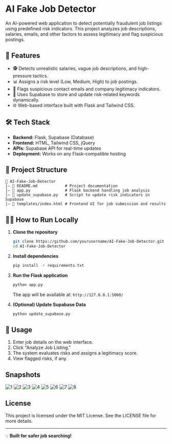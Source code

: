 # AI Fake Job Detector

An AI-powered web application to detect potentially fraudulent job listings using predefined risk indicators. This project analyzes job descriptions, salaries, emails, and other factors to assess legitimacy and flag suspicious postings.

## 🚀 Features

- 🕵️ Detects unrealistic salaries, vague job descriptions, and high-pressure tactics.
- 📊 Assigns a risk level (Low, Medium, High) to job postings.
- 📩 Flags suspicious contact emails and company legitimacy indicators.
- 🔗 Uses Supabase to store and update risk-related keywords dynamically.
- 🌐 Web-based interface built with Flask and Tailwind CSS.

## 🛠 Tech Stack

- **Backend:** Flask, Supabase (Database)
- **Frontend:** HTML, Tailwind CSS, jQuery
- **APIs:** Supabase API for real-time updates
- **Deployment:** Works on any Flask-compatible hosting

## 📂 Project Structure

```
📝 AI-Fake-Job-Detector
│️— 📄 README.md            # Project documentation
│️— 📄 app.py               # Flask backend handling job analysis
│️— 📄 update_supabase.py   # Script to update risk indicators in Supabase
│️— 📂 templates/index.html # Frontend UI for job submission and results
```

## 🏃‍♂️ How to Run Locally

1. **Clone the repository**
   ```sh
   git clone https://github.com/yourusername/AI-Fake-Job-Detector.git
   cd AI-Fake-Job-Detector
   ```

2. **Install dependencies**
   ```sh
   pip install -r requirements.txt
   ```

3. **Run the Flask application**
   ```sh
   python app.py
   ```
   The app will be available at: `http://127.0.0.1:5000/`

4. **(Optional) Update Supabase Data**
   ```sh
   python update_supabase.py
   ```

## 📝 Usage

1. Enter job details on the web interface.
2. Click "Analyze Job Listing."
3. The system evaluates risks and assigns a legitimacy score.
4. View flagged risks, if any.

## Snapshots
![1](https://github.com/user-attachments/assets/c1a4fc3a-fe16-483c-b5f1-fe65cefa3367)
![2](https://github.com/user-attachments/assets/9b099018-e6d2-4391-81df-ed66f8e7888b)
![3](https://github.com/user-attachments/assets/8c18b10a-1a8c-4ec1-9dfe-19d915eea52c)
![4](https://github.com/user-attachments/assets/255939c4-1a62-4860-b6df-80228f44d948)
![5](https://github.com/user-attachments/assets/cc0f8de1-aa68-4438-9c80-147ebfc4342d)
![6](https://github.com/user-attachments/assets/f7d20c58-b483-49aa-a6cc-380152a958b8)
![7](https://github.com/user-attachments/assets/43e87743-bd89-4b0b-a70c-46c92f22be84)
![8](https://github.com/user-attachments/assets/10e0e9a3-bcac-4394-91fe-0ee6144479fd)


## License
This project is licensed under the MIT License. See the LICENSE file for more details.

---

💡 **Built for safer job searching!**


